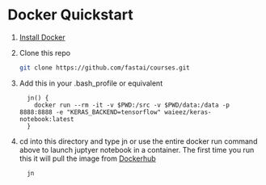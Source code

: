 # Docker Quickstart

1. [Install Docker](https://docs.docker.com/engine/installation/)

2. Clone this repo
    ```bash
    git clone https://github.com/fastai/courses.git
    ```
3. Add this in your .bash_profile or equivalent

    ```
      jn() {
        docker run --rm -it -v $PWD:/src -v $PWD/data:/data -p 8888:8888 -e "KERAS_BACKEND=tensorflow" waieez/keras-notebook:latest
      }
    ```
4. cd into this directory and type jn or use the entire docker run command above to launch juptyer notebook in a container. The first time you run this it will pull the image from [Dockerhub](https://hub.docker.com/r/jupyter/)
    ```bash
      jn
      
    ```
